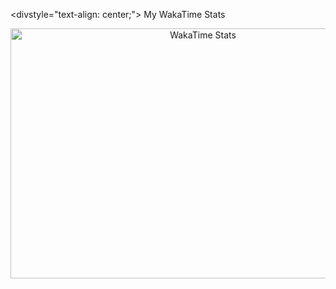 <divstyle="text-align: center;">
  My WakaTime Stats
</div>
<div align="center">
<img src="https://wakatime.com/share/@cc367603-282b-4c8c-85e9-3e0ef362b7f5/55eef8b1-253c-4bac-b398-f5f46c817c6b.svg" width="600" height="400" alt="WakaTime Stats">  
</div>

